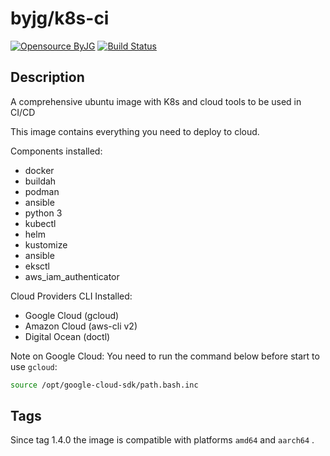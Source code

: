 # byjg/k8s-ci
[![Opensource ByJG](https://img.shields.io/badge/opensource-byjg-success.svg)](http://opensource.byjg.com)
[![Build Status](https://github.com/byjg/k8s-ci/actions/workflows/phpunit.yml/badge.svg?branch=master)](https://github.com/byjg/k8s-ci/actions/workflows/phpunit.yml)

## Description 

A comprehensive ubuntu image with K8s and cloud tools to be used in CI/CD

This image contains everything you need to deploy to cloud.

Components installed:

- docker
- buildah
- podman
- ansible
- python 3
- kubectl
- helm
- kustomize
- ansible
- eksctl
- aws_iam_authenticator

Cloud Providers CLI Installed:

- Google Cloud (gcloud)
- Amazon Cloud (aws-cli v2)
- Digital Ocean (doctl)

Note on Google Cloud: You need to run the command below before start to use `gcloud`:

```bash
source /opt/google-cloud-sdk/path.bash.inc 
```

## Tags

Since tag 1.4.0 the image is compatible with platforms `amd64` and `aarch64` .
